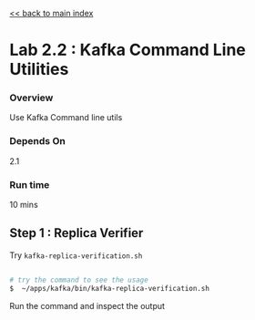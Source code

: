 <link rel='stylesheet' href='../assets/css/main.css'/>

[<< back to main index](../README.md)

Lab 2.2 : Kafka Command Line Utilities
=====================

### Overview
Use Kafka Command line utils

### Depends On
2.1

### Run time
10 mins


## Step 1 : Replica Verifier

Try `kafka-replica-verification.sh`

```bash 

# try the command to see the usage
$  ~/apps/kafka/bin/kafka-replica-verification.sh
```

Run the command and inspect the output


